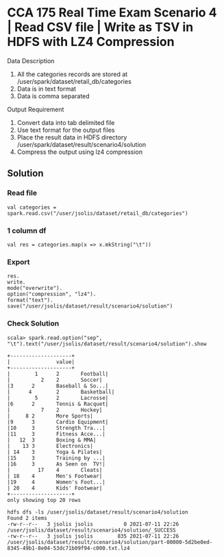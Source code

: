 # CCA 175 Real Time Exam Scenario 4 | Read CSV file | Write as TSV in HDFS with LZ4 Compression

Data Description

1.  All the categories records are stored at
    /user/spark/dataset/retail_db/categories
2.  Data is in text format
3.  Data is comma separated

Output Requirement

1. Convert data into tab delimited file
2. Use text format for the output files
3. Place the result data in HDFS directory /user/spark/dataset/result/scenario4/solution
4. Compress the output using lz4 compression

## Solution

### Read file

```
val categories = spark.read.csv("/user/jsolis/dataset/retail_db/categories")
```

### 1 column df

```
val res = categories.map(x => x.mkString("\t"))
```

### Export

```
res.
write.
mode("overwrite").
option("compression", "lz4").
format("text").
save("/user/jsolis/dataset/result/scenario4/solution")
```

### Check Solution

```
scala> spark.read.option("sep", "\t").text("/user/jsolis/dataset/result/scenario4/solution").show
                                                                          +--------------------+
|               value|
+--------------------+
|        1      2       Football|
|          2    2       Soccer|
|3      2       Baseball & So...|
|      4        2       Basketball|
|        5      2       Lacrosse|
|6      2       Tennis & Racquet|
|          7    2       Hockey|
|     8 2       More Sports|
|9      3       Cardio Equipment|
|10     3       Strength Tra...|
|11     3       Fitness Acce...|
|   12  3       Boxing & MMA|
|    13 3       Electronics|
| 14    3       Yoga & Pilates|
|15     3       Training by ...|
|16     3       As Seen on  TV!|
|         17    4       Cleats|
| 18    4       Men's Footwear|
|19     4       Women's Foot...|
| 20    4       Kids' Footwear|
+--------------------+
only showing top 20 rows
```

```
hdfs dfs -ls /user/jsolis/dataset/result/scenario4/solution
Found 2 items
-rw-r--r--   3 jsolis jsolis          0 2021-07-11 22:26 /user/jsolis/dataset/result/scenario4/solution/_SUCCESS
-rw-r--r--   3 jsolis jsolis        835 2021-07-11 22:26 /user/jsolis/dataset/result/scenario4/solution/part-00000-5d2be0ed-8345-49b1-8e04-53dc71b09f94-c000.txt.lz4
```
